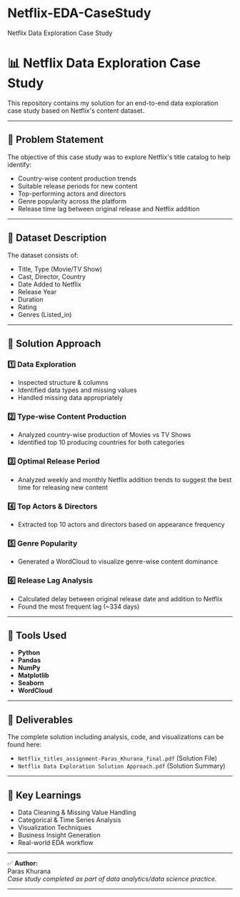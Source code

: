 # Netflix-EDA-CaseStudy
Netflix Data Exploration Case Study 

# 📊 Netflix Data Exploration Case Study

This repository contains my solution for an end-to-end data exploration case study based on Netflix's content dataset.

---

## 📝 Problem Statement

The objective of this case study was to explore Netflix's title catalog to help identify:

- Country-wise content production trends
- Suitable release periods for new content
- Top-performing actors and directors
- Genre popularity across the platform
- Release time lag between original release and Netflix addition

---

## 📂 Dataset Description

The dataset consists of:
- Title, Type (Movie/TV Show)
- Cast, Director, Country
- Date Added to Netflix
- Release Year
- Duration
- Rating
- Genres (Listed_in)

---

## 🚀 Solution Approach

### 1️⃣ Data Exploration
- Inspected structure & columns
- Identified data types and missing values
- Handled missing data appropriately

### 2️⃣ Type-wise Content Production
- Analyzed country-wise production of Movies vs TV Shows
- Identified top 10 producing countries for both categories

### 3️⃣ Optimal Release Period
- Analyzed weekly and monthly Netflix addition trends to suggest the best time for releasing new content

### 4️⃣ Top Actors & Directors
- Extracted top 10 actors and directors based on appearance frequency

### 5️⃣ Genre Popularity
- Generated a WordCloud to visualize genre-wise content dominance

### 6️⃣ Release Lag Analysis
- Calculated delay between original release date and addition to Netflix
- Found the most frequent lag (~334 days)

---

## 🔧 Tools Used

- **Python**
- **Pandas**
- **NumPy**
- **Matplotlib**
- **Seaborn**
- **WordCloud**

---

## 📄 Deliverables

The complete solution including analysis, code, and visualizations can be found here:

- `Netflix_titles_assignment-Paras_Khurana_final.pdf` (Solution File)
- `Netflix Data Exploration Solution Approach.pdf` (Solution Summary)

---

## 🎯 Key Learnings

- Data Cleaning & Missing Value Handling
- Categorical & Time Series Analysis
- Visualization Techniques
- Business Insight Generation
- Real-world EDA workflow

---

✅ **Author:**  
Paras Khurana  
*Case study completed as part of data analytics/data science practice.*

---

